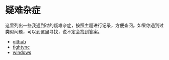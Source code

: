 # 疑难杂症

这里列出一些我遇到过的疑难杂症，按照主题进行记录，方便查阅。如果你遇到过类似问题，可以到这里寻找，说不定会找到答案。

- [github](github.md)
- [tightvnc](tightvnc.md)
- [windows](windows.md)
